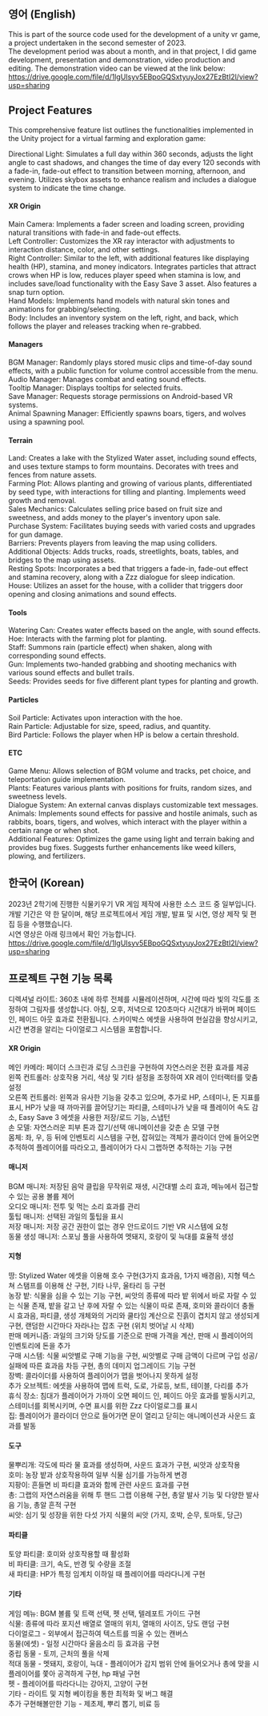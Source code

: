 ## 영어 (English) ##
This is part of the source code used for the development of a unity vr game, a project undertaken in the second semester of 2023.  
The development period was about a month, and in that project, I did game development, presentation and demonstration, video production and editing.
The demonstration video can be viewed at the link below:  
https://drive.google.com/file/d/1lgUIsyv5EBpoGQSxtyuyJox27EzBtI2l/view?usp=sharing  

## Project Features ##
This comprehensive feature list outlines the functionalities implemented in the Unity project for a virtual farming and exploration game:

Directional Light: Simulates a full day within 360 seconds, adjusts the light angle to cast shadows, and changes the time of day every 120 seconds with a fade-in, fade-out effect to transition between morning, afternoon, and evening. Utilizes skybox assets to enhance realism and includes a dialogue system to indicate the time change.
#### XR Origin ####
Main Camera: Implements a fader screen and loading screen, providing natural transitions with fade-in and fade-out effects.  
Left Controller: Customizes the XR ray interactor with adjustments to interaction distance, color, and other settings.  
Right Controller: Similar to the left, with additional features like displaying health (HP), stamina, and money indicators. Integrates particles that attract crows when HP is low, reduces player speed when stamina is low, and includes save/load functionality with the Easy Save 3 asset. Also features a snap turn option.  
Hand Models: Implements hand models with natural skin tones and animations for grabbing/selecting.  
Body: Includes an inventory system on the left, right, and back, which follows the player and releases tracking when re-grabbed.  
#### Managers ####
BGM Manager: Randomly plays stored music clips and time-of-day sound effects, with a public function for volume control accessible from the menu.  
Audio Manager: Manages combat and eating sound effects.  
Tooltip Manager: Displays tooltips for selected fruits.  
Save Manager: Requests storage permissions on Android-based VR systems.  
Animal Spawning Manager: Efficiently spawns boars, tigers, and wolves using a spawning pool.  
#### Terrain ####
Land: Creates a lake with the Stylized Water asset, including sound effects, and uses texture stamps to form mountains. Decorates with trees and fences from nature assets.  
Farming Plot: Allows planting and growing of various plants, differentiated by seed type, with interactions for tilling and planting. Implements weed growth and removal.  
Sales Mechanics: Calculates selling price based on fruit size and sweetness, and adds money to the player's inventory upon sale.  
Purchase System: Facilitates buying seeds with varied costs and upgrades for gun damage.  
Barriers: Prevents players from leaving the map using colliders.  
Additional Objects: Adds trucks, roads, streetlights, boats, tables, and bridges to the map using assets.  
Resting Spots: Incorporates a bed that triggers a fade-in, fade-out effect and stamina recovery, along with a Zzz dialogue for sleep indication.  
House: Utilizes an asset for the house, with a collider that triggers door opening and closing animations and sound effects.
#### Tools ####
Watering Can: Creates water effects based on the angle, with sound effects.  
Hoe: Interacts with the farming plot for planting.  
Staff: Summons rain (particle effect) when shaken, along with corresponding sound effects.  
Gun: Implements two-handed grabbing and shooting mechanics with various sound effects and bullet trails.  
Seeds: Provides seeds for five different plant types for planting and growth.  
#### Particles ####
Soil Particle: Activates upon interaction with the hoe.  
Rain Particle: Adjustable for size, speed, radius, and quantity.  
Bird Particle: Follows the player when HP is below a certain threshold.  

#### ETC ####
Game Menu: Allows selection of BGM volume and tracks, pet choice, and teleportation guide implementation.  
Plants: Features various plants with positions for fruits, random sizes, and sweetness levels.  
Dialogue System: An external canvas displays customizable text messages.  
Animals: Implements sound effects for passive and hostile animals, such as rabbits, boars, tigers, and wolves, which interact with the player within a certain range or when shot.  
Additional Features: Optimizes the game using light and terrain baking and provides bug fixes. Suggests further enhancements like weed killers, plowing, and fertilizers.  


## 한국어 (Korean) ##
2023년 2학기에 진행한 식물키우기 VR 게임 제작에 사용한 소스 코드 중 일부입니다.  
개발 기간은 약 한 달이며, 해당 프로젝트에서 게임 개발, 발표 및 시연, 영상 제작 및 편집 등을 수행했습니다.  
시연 영상은 아래 링크에서 확인 가능합니다.  
https://drive.google.com/file/d/1lgUIsyv5EBpoGQSxtyuyJox27EzBtI2l/view?usp=sharing  

## 프로젝트 구현 기능 목록 ##
디렉셔널 라이트: 360초 내에 하루 전체를 시뮬레이션하며, 시간에 따라 빛의 각도를 조정하여 그림자를 생성합니다. 아침, 오후, 저녁으로 120초마다 시간대가 바뀌며 페이드 인, 페이드 아웃 효과로 전환됩니다. 스카이박스 에셋을 사용하여 현실감을 향상시키고, 시간 변경을 알리는 다이얼로그 시스템을 포함합니다.  

#### XR Origin ####
메인 카메라: 페이더 스크린과 로딩 스크린을 구현하여 자연스러운 전환 효과를 제공  
왼쪽 컨트롤러: 상호작용 거리, 색상 및 기타 설정을 조정하여 XR 레이 인터랙터를 맞춤 설정  
오른쪽 컨트롤러: 왼쪽과 유사한 기능을 갖추고 있으며, 추가로 HP, 스테미나, 돈 지표를 표시, HP가 낮을 때 까마귀를 끌어당기는 파티클, 스테미나가 낮을 때 플레이어 속도 감소, Easy Save 3 에셋을 사용한 저장/로드 기능, 스냅턴  
손 모델: 자연스러운 피부 톤과 잡기/선택 애니메이션을 갖춘 손 모델 구현  
몸체: 좌, 우, 등 뒤에 인벤토리 시스템을 구현, 잡혀있는 객체가 콜라이더 안에 들어오면 추적하여 플레이어를 따라오고, 플레이어가 다시 그랩하면 추적하는 기능 구현  
#### 매니저 ####
BGM 매니저: 저장된 음악 클립을 무작위로 재생, 시간대별 소리 효과, 메뉴에서 접근할 수 있는 공용 볼륨 제어  
오디오 매니저: 전투 및 먹는 소리 효과를 관리  
툴팁 매니저: 선택된 과일의 툴팁을 표시  
저장 매니저: 저장 공간 권한이 없는 경우 안드로이드 기반 VR 시스템에 요청  
동물 생성 매니저: 스포닝 풀을 사용하여 멧돼지, 호랑이 및 늑대를 효율적 생성  
#### 지형 ####
땅: Stylized Water 에셋을 이용해 호수 구현(3가지 효과음, 1가지 배경음), 지형 텍스쳐 스탬프를 이용해 산 구현, 기타 나무, 울타리 등 구현  
농장 밭: 식물을 심을 수 있는 기능 구현, 씨앗의 종류에 따라 밭 위에서 바로 자랄 수 있는 식물 존재, 밭을 갈고 난 후에 자랄 수 있는 식물이 따로 존재, 호미와 콜라이더 충돌 시 효과음, 파티클, 생성 개체와의 거리와 쿨타임 계산으로 진흙이 겹치지 않고 생성되게 구현, 랜덤한 시간마다 자라나는 잡초 구현 (위치 벗어날 시 삭제)  
판매 메커니즘: 과일의 크기와 당도를 기준으로 판매 가격을 계산, 판매 시 플레이어의 인벤토리에 돈을 추가  
구매 시스템: 식물 씨앗별로 구매 기능을 구현, 씨앗별로 구매 금액이 다르며 구입 성공/실패에 따른 효과음 차등 구현, 총의 데미지 업그레이드 기능 구현  
장벽: 콜라이더를 사용하여 플레이어가 맵을 벗어나지 못하게 설정  
추가 오브젝트: 에셋을 사용하여 맵에 트럭, 도로, 가로등, 보트, 테이블, 다리를 추가  
휴식 장소: 침대가 플레이어가 가까이 오면 페이드 인, 페이드 아웃 효과를 발동시키고, 스테미너를 회복시키며, 수면 표시를 위한 Zzz 다이얼로그를 표시  
집: 플레이어가 콜라이더 안으로 들어가면 문이 열리고 닫히는 애니메이션과 사운드 효과를 발동  
#### 도구 ####
물뿌리개: 각도에 따라 물 효과를 생성하며, 사운드 효과가 구현, 씨앗과 상호작용  
호미: 농장 밭과 상호작용하여 일부 식물 심기를 가능하게 변경  
지팡이: 흔들면 비 파티클 효과와 함께 관련 사운드 효과를 구현  
총: 그랩의 자연스러움을 위해 투 핸드 그랩 이용해 구현, 총알 발사 기능 및 다양한 발사음 기능, 총알 흔적 구현  
씨앗: 심기 및 성장을 위한 다섯 가지 식물의 씨앗 (가지, 호박, 순무, 토마토, 당근)  
#### 파티클 ####
토양 파티클: 호미와 상호작용할 때 활성화  
비 파티클: 크기, 속도, 반경 및 수량을 조절  
새 파티클: HP가 특정 임계치 이하일 때 플레이어를 따라다니게 구현  
#### 기타 ####
게임 메뉴: BGM 볼륨 및 트랙 선택, 펫 선택, 텔레포트 가이드 구현  
식물: 종류에 따라 포지션 배열로 열매의 위치, 열매의 사이즈, 당도 랜덤 구현  
다이얼로그 - 외부에서 접근하여 텍스트를 띄울 수 있는 캔버스  
동물(에셋) - 일정 시간마다 울음소리 등 효과음 구현  
	중립 동물 - 토끼, 근처의 풀을 삭제  
	적대 동물 - 멧돼지, 호랑이, 늑대 - 플레이어가 감지 범위 안에 들어오거나 총에 맞을 시 플레이어를 쫓아 공격하게 구현, hp 패널 구현  
	펫 - 플레이어를 따라다니는 강아지, 고양이 구현  
기타 - 라이트 및 지형 베이킹을 통한 최적화 및 버그 해결  
추가 구현해볼만한 기능 - 제초제, 뿌리 뽑기, 비료 등  
